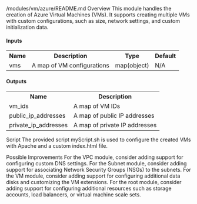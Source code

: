 /modules/vm/azure/README.md
Overview
This module handles the creation of Azure Virtual Machines (VMs). It supports creating multiple VMs with custom configurations, such as size, network settings, and custom initialization data.

#### Inputs
<table>
  <tr>
    <th>Name</th>
    <th>Description</th>
    <th>Type</th>
    <th>Default</th>
  </tr>
  <tr>
    <td>vms</td>
    <td>A map of VM configurations</td>
    <td>map(object)</td>
    <td>N/A</td>
  </tr>
</table>

#### Outputs
<table>
  <tr>
    <th>Name</th>
    <th>Description</th>
  </tr>
  <tr>
    <td>vm_ids</td>
    <td>A map of VM IDs</td>
  </tr>
  <tr>
    <td>public_ip_addresses</td>
    <td>A map of public IP addresses</td>
  </tr>
  <tr>
    <td>private_ip_addresses</td>
    <td>A map of private IP addresses</td>
  </tr>
</table>


Script
The provided script myScript.sh is used to configure the created VMs with Apache and a custom index.html file.

Possible Improvements
For the VPC module, consider adding support for configuring custom DNS settings.
For the Subnet module, consider adding support for associating Network Security Groups (NSGs) to the subnets.
For the VM module, consider adding support for configuring additional data disks and customizing the VM extensions.
For the root module, consider adding support for configuring additional resources such as storage accounts, load balancers, or virtual machine scale sets.
